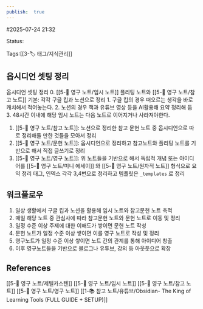 ```yaml
---
publish:  true
---
```

#2025-07-24 21:32

Status: 

Tags:[[3-🏷️ 태그/지식관리]]

## 옵시디언 셋팅 정리
옵시디언 셋팅 정리
0. [[5-💎 영구 노트/임시 노트]] 플리팅 노트와 [[5-💎 영구 노트/참고 노트]] 기본: 각각 구글 킵과 노션으로 정리
	1. 구글 킵의 경우 떠오르는 생각을 바로 캐치해서 적어놓는다.
	2. 노션의 경우 책과 유튜브 영상 등을 AI활용해 요약 정리해 둠
	3. 48시간 이내에 해당 임시 노트는 다음 노트로 이어지거나 사라져야한다.
1. [[5-💎 영구 노트/참고 노트]]: 노션으로 정리한 참고 문헌 노트 중 옵시디언으로 따로 정리해둘 만한 것들을 모아서 정리
2. [[5-💎 영구 노트/문헌 노트]]: 옵시디언으로 정리하고  참고노트와 플리팅 노트를 기반으로 해서 직접 글쓰기로 정리
3. [[5-💎 영구 노트/영구 노트]]: 위 노트들을 기반으로 해서 독립적 개념 또는 아이디어를 [[5-💎 영구 노트/미니 에세이]] 와 [[5-💎 영구 노트/원자적 노트]] 형식으로 요약 정리
태그, 인덱스  각각 3,4번으로 정리하고 템플릿은 `_templates` 로 정리

## 워크플로우
1. 일상 생활에서 구글 킵과 노션을 활용해 임시 노트와 참고문헌 노트 축적
2. 매일 해당 노트 중 관심사에 따라 참고문헌 노트와 문헌 노트로 이동 및 정리
3. 일정 수준 이상 주제에 대한 이해도가 쌓이면 문헌 노트 작성
4. 문헌 노트가 일정 수준 이상 쌓이면 이를 영구 노트로 작성 및 정리
5. 영구노트가 일정 수준 이상 쌓이면 노트 간의 관계를 통해 아이디어 창출
6. 이후 영구노트들을 기반으로 블로그나 유튜브, 강의 등 아웃풋으로 확장
## References
 [[5-💎 영구 노트/제텔카스텐]]
 [[5-💎 영구 노트/임시 노트]]
[[5-💎 영구 노트/참고 노트]]
[[5-💎 영구 노트/영구 노트]]
[[1-📚 참고 노트/유튜브/Obsidian- The King of Learning Tools (FULL GUIDE + SETUP)]]